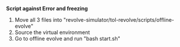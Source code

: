 **Script against Error and freezing**
1. Move all 3 files into "revolve-simulator/tol-revolve/scripts/offline-evolve"
2. Source the virtual environment
3. Go to offline evolve and run "bash start.sh"
